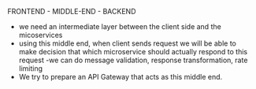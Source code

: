 FRONTEND - MIDDLE-END - BACKEND

- we need an intermediate layer between the client side and the micoservices
- using this middle end, when client sends request we will be able to make decision that which microservice should actually respond to this request
-we can do message validation, response transformation, rate limiting
- We try to prepare an API Gateway that acts as this middle end.






